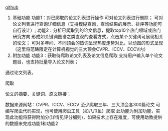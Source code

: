 
[github](http://121.5.227.152:8079
)




1. 基础功能
功能1：对已爬取的论文列表进行操作
可对论文列表进行删除；
可对论文列表进行查询详细信息（支持模糊查询，查询结果的展示、排序等功能可自行设计）;
功能2：分析已爬取到的论文信息，提取top10个热门领域或热门研究方向
形成如关键词图谱之类直观的查看方式，点击某个关键词可展现相关的论文；
可对多年间、不同顶会的热词呈现热度走势对比，以动图的形式呈现（这里将范畴限定在计算机视觉的三大顶会CVPR、ICCV、ECCV内）
2. 附加功能
功能3：获取待爬取论文列表及论文信息爬取
支持用户输入单个论文题目，也支持批量导入论文列表；

通过论文列表，

爬取

论文的摘要、关键词、原文链接；

数据来源网站：CVPR、ICCV、ECCV
至少爬取三年、三大顶会各300篇论文
可编写爬虫代码实现，也可使用爬虫工具（如八爪鱼）爬取
此功能为附加功能，实现此功能将获得附加分(详情见评分细则)，如果技术上存在难度，可使用助教提供的数据来完成功能1和功能2
